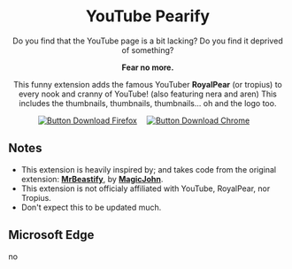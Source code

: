 <div align = center >

# YouTube Pearify

Do you find that the YouTube page is a bit lacking?
Do you find it deprived of something?

**Fear no more.**

This funny extension adds the famous YouTuber **RoyalPear** (or tropius)
to every nook and cranny of YouTube! (also featuring nera and aren) 
This includes the thumbnails, thumbnails, thumbnails... oh and the logo too.

[![Button Download Firefox]][Download Firefox]  
[![Button Download Chrome]][Download Chrome]  

</div>

## Notes

- This extension is heavily inspired by; and takes code from the original extension: **[MrBeastify][UI Website]**, by **[MagicJohn][UI YouTube]**.
- This extension is not officialy affiliated with YouTube, RoyalPear, nor Tropius.
- Don't expect this to be updated much. 

## Microsoft Edge <a id="microsoftedge"></a>

no

<!----------------------------------------------------------------------------->

[Button Download Firefox]: https://img.shields.io/badge/Firefox-FF7139?style=for-the-badge&logoColor=white&logo=Firefox

[Button Download Chrome]: https://img.shields.io/badge/Chrome-4285F4?style=for-the-badge&logoColor=white&logo=GoogleChrome

[Download Firefox]: https://addons.mozilla.org/en-GB/firefox/addon/youtube-pearify/
[Download Chrome]: https://chromewebstore.google.com/detail/youtube-pearify/jafognbanchcefpohggjafiolgfddbmd
[Download Edge]: #microsoftedge

[UI YouTube]: https://www.youtube.com/@magicjinn
[UI Website]: https://chromewebstore.google.com/detail/youtube-mrbeastify/dbmaeobgdodeimjdjnkipbfhgeldnmeb
